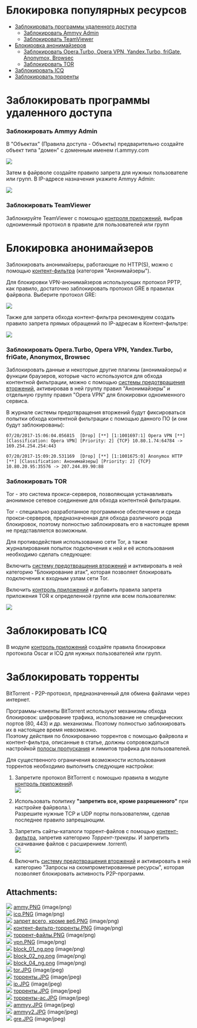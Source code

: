 # Блокировка популярных ресурсов

<div class="toc-macro rbtoc1627992596588">

  - [Заблокировать программы удаленного
доступа](#id-Блокировкапопулярныхресурсов-Заблокироватьпрограммыудаленногодоступа)
      - [Заблокировать Ammyy
        Admin](#id-Блокировкапопулярныхресурсов-ЗаблокироватьAmmyyAdmin)
      - [Заблокировать
        TeamViewer](#id-Блокировкапопулярныхресурсов-ЗаблокироватьTeamViewer)
  - [Блокировка
    анонимайзеров](#id-Блокировкапопулярныхресурсов-Блокировкаанонимайзеров)
      - [Заблокировать Opera.Turbo, Opera VPN, Yandex.Turbo, friGate,
        Anonymox,
        Browsec](#id-Блокировкапопулярныхресурсов-ЗаблокироватьOpera.Turbo,OperaVPN,Yandex.Turbo,friGate,Anonymox,Browsec)
      - [Заблокировать
        TOR](#id-Блокировкапопулярныхресурсов-ЗаблокироватьTOR)
  - [Заблокировать
    ICQ](#id-Блокировкапопулярныхресурсов-ЗаблокироватьICQ)
  - [Заблокировать
    торренты](#id-Блокировкапопулярныхресурсов-Заблокироватьторренты)

</div>

# Заблокировать программы удаленного доступа

### Заблокировать Ammyy Admin

В "Объектах" (Правила доступа - Объекты) предварительно создайте объект
типа "домен" с доменным именем rl.ammyy.com

![](attachments/4981077/11239471.jpg)

Затем в файрволе создайте правило запрета для нужных пользователе или
групп. В IP-адресе назначения укажите Ammyy Admin:

![](attachments/4981077/11239472.jpg)

### Заблокировать TeamViewer

Заблокируйте TeamViewer с помощью [контроля приложений](./Контроль_приложений.md), выбрав
одноименный протокол в правиле для пользователей или групп

# Блокировка анонимайзеров

Заблокировать анонимайзеры, работающие по HTTP(S), можно с помощью
[контент-фильтра](./Контент-фильтр.md) (категория "Анонимайзеры").

Для блокировки VPN-анонимайзеров использующих протокол PPTP, как
правило, достаточно заблокировать протокол GRE в правилах
файрвола. Выберите протокол GRE:

![](attachments/4981077/11239474.jpg)

Также для запрета обхода контент-фильтра рекомендуем создать правило
запрета прямых обращений по IP-адресам в Контент-фильтре:  
  
![](attachments/4981077/7110692.jpg)

### Заблокировать Opera.Turbo, Opera VPN, Yandex.Turbo, friGate, Anonymox, Browsec

Заблокировать данные и некоторые другие плагины (анонимайзеры) и функции
браузеров, которые часто используются для обхода контентной фильтрации,
можно с помощью [системы предотвращения вторжений](./Предотвращение_вторжений.md),
активировав в ней группу правил "Анонимайзеры" и отдельную группу
правил "Opera VPN" для блокировки одноименного сервиса.

В журнале системы предотвращения вторжений будут фиксироваться попытки
обхода контентной фильтрации с помощью данного ПО (и они будут
заблокированы):

    07/20/2017-15:06:04.056815  [Drop] [**] [1:1001697:1] Opera VPN [**] [Classification: Opera VPN] [Priority: 2] {TCP} 10.80.1.74:64784 -> 169.254.254.254:443

    07/20/2017-15:09:20.531169  [Drop] [**] [1:1001675:0] Anonymox HTTP [**] [Classification: Анонимайзеры] [Priority: 2] {TCP} 10.80.20.95:35576 -> 207.244.89.90:88

### Заблокировать TOR

Tor - это система прокси-серверов, позволяющая устанавливать анонимное
сетевое соединение для обхода контентной фильтрации.

<div>

<div>

Tor - специально разработанное программное обеспечение и среда
прокси-серверов, предназначенная для обхода различного рода
блокировок, поэтому полностью заблокировать его в настоящее время не
представляется возможным.

</div>

</div>

Для противодействия использованию сети Tor, а также журналирования
попыток подключения к ней и её использования необходимо сделать
следующее:

Включить [систему предотвращения вторжений](./Предотвращение_вторжений.md) и
активировать в ней категорию "Блокирование атак", которая позволяет
блокировать подключения к входным узлам сети Tor.

Включить [контроль приложений](./Контроль_приложений.md) и добавить правила
запрета приложения TOR к определенной группе или всем пользователям:

![](attachments/4981077/4982977.jpg)

# Заблокировать ICQ

В модуле [контроль приложений](./Контроль_приложений.md) создайте правила
блокировки протокола Oscar и ICQ для нужных пользователей или групп.

# Заблокировать торренты

BitTorrent - P2P-протокол, предназначенный для обмена файлами через
интернет.

<div>

<div>

Программы-клиенты BitTorrent используют механизмы обхода блокировок:
шифрование трафика, использование не специфических портов (80, 443)
и др. механизмы. Поэтому полностью заблокировать их в настоящее время
невозможно.  
Поэтому действия по блокированию торрентов с помощью файрвола и
контент-фильтра, описанные в статье, должны сопровождаться
настройкой [полосы пропускания](./Ограничение_скорости.md) и лимитов трафика для пользователей.

</div>

</div>

Для существенного ограничения возможности использования торрентов
необходимо выполнить следующие настройки:

1.  Запретите протокол BitTorrent с помощью правила в модуле [контроль приложений](./Контроль_приложений.md)\  
    ![](attachments/4981077/7110734.jpg)
2.  Использовать политику **"запретить все, кроме разрешенного"** при
    настройке файрвола.\  
    Разрешите нужные TCP и UDP порты пользователям, сделав последнее
    правило запрещающим.  
      
3.  Запретить сайты-каталоги торрент-файлов с помощью
    [контент-фильтра](./Контент-фильтр.md), запретив категорию
    *Торрент-трекеры*. И запретить скачивание файлов с расширением
    .torrent\  
    ![](attachments/4981077/4982978.jpg)
4.  Включить [систему предотвращения вторжений](./Предотвращение_вторжений.md)
    и активировать в ней категорию "Запросы на скомпрометированные
    ресурсы", которая позволяет блокировать активность
    P2P-программ.

<div class="pageSectionHeader">

## Attachments:

</div>

<div class="greybox" data-align="left">

![](images/icons/bullet_blue.gif)
[ammy.PNG](attachments/4981077/4981076.png) (image/png)  
![](images/icons/bullet_blue.gif)
[icq.PNG](attachments/4981077/4981081.png) (image/png)  
![](images/icons/bullet_blue.gif) [запрет всего, кроме
веб.PNG](attachments/4981077/4981106.png) (image/png)  
![](images/icons/bullet_blue.gif)
[контент-фильтр-торренты.PNG](attachments/4981077/4981107.png)
(image/png)  
![](images/icons/bullet_blue.gif)
[торрент-файлы.PNG](attachments/4981077/4981109.png)
(image/png)  
![](images/icons/bullet_blue.gif)
[vpn.PNG](attachments/4981077/4981142.png) (image/png)  
![](images/icons/bullet_blue.gif)
[block\_01\_ng.png](attachments/4981077/4981726.png) (image/png)  
![](images/icons/bullet_blue.gif)
[block\_02\_ng.png](attachments/4981077/4981727.png) (image/png)  
![](images/icons/bullet_blue.gif)
[block\_04\_ng.png](attachments/4981077/4981732.png) (image/png)  
![](images/icons/bullet_blue.gif)
[tor.JPG](attachments/4981077/4982977.jpg) (image/jpeg)  
![](images/icons/bullet_blue.gif)
[торренты.JPG](attachments/4981077/7110731.jpg) (image/jpeg)  
![](images/icons/bullet_blue.gif)
[ip.JPG](attachments/4981077/7110692.jpg) (image/jpeg)  
![](images/icons/bullet_blue.gif)
[торренты.JPG](attachments/4981077/4982978.jpg) (image/jpeg)  
![](images/icons/bullet_blue.gif)
[торренты-ac.JPG](attachments/4981077/7110734.jpg)
(image/jpeg)  
![](images/icons/bullet_blue.gif)
[ammyy.JPG](attachments/4981077/11239471.jpg) (image/jpeg)  
![](images/icons/bullet_blue.gif)
[ammyy2.JPG](attachments/4981077/11239472.jpg) (image/jpeg)  
![](images/icons/bullet_blue.gif)
[gre.JPG](attachments/4981077/11239474.jpg) (image/jpeg)  

</div>
